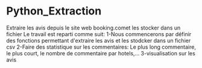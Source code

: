 # Python_Extraction
Extraire les avis depuis le site web booking.comet les stocker dans un fichier
Le travail est reparti comme suit:
1-Nous commencerons par définir des fonctions permettant d'extraire les avis et les stodcker dans un fichier csv
2-Faire des statistique sur les commentaires: Le plus long commentaire, le plus court, le nombre de commentaire par hotels,...
3-visualisation sur les avis
